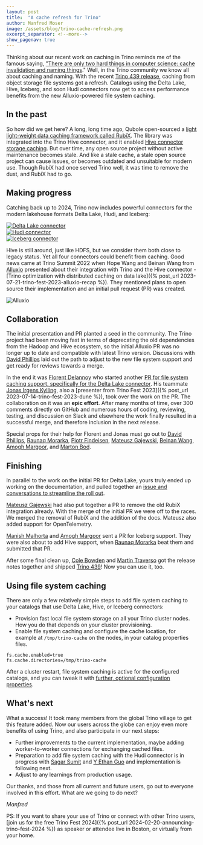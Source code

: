 ```yaml
---
layout: post
title:  "A cache refresh for Trino"
author: Manfred Moser
image: /assets/blog/trino-cache-refresh.png
excerpt_separator: <!--more-->
show_pagenav: true
---
```


Thinking about our recent work on caching in Trino reminds me of the famous
saying, ["There are only two hard things in computer science: cache invalidation
and naming things](https://www.karlton.org/2017/12/naming-things-hard/)." Well,
in the Trino community we know all about caching and naming. With the recent
[Trino 439 release]({{site.url}}/docs/current/release/release-439.html), caching
from object storage file systems got a refresh. Catalogs using the Delta Lake,
Hive, Iceberg, and soon Hudi connectors now get to access performance benefits
from the new Alluxio-powered file system caching.

<!--more-->

## In the past

So how did we get here? A long, long time ago, Qubole open-sourced a [light
light-weight data caching framework called
RubiX](https://github.com/qubole/rubix). The library was integrated into the
Trino Hive connector, and it enabled [Hive connector storage
caching]({{site.url}}/docs/438/connector/hive-caching.html). But over time, any
open source project without active maintenance becomes stale. And like a stale
cache, a stale open source project can cause issues, or becomes outdated and
unsuitable for modern use. Though RubiX had once served Trino well, it was time
to remove the dust, and RubiX had to go.

## Making progress

Catching back up to 2024, Trino now includes powerful connectors for the modern
lakehouse formats Delta Lake, Hudi, and Iceberg:

<div class="container">
  <div class="row">
    <div class="col-sm">
      <a href="{{site.url}}/docs/current/connector/delta-lake.html" target="_blank">
        <img src="{{site.url}}/assets/images/logos/delta-lake.png" title="Delta Lake connector">
      </a>
    </div>
    <div class="col-sm">
      <a href="{{site.url}}/docs/current/connector/hudi.html" target="_blank">
        <img src="{{site.url}}/assets/images/logos/apache-hudi.png" title="Hudi connector">
      </a>
    </div>
    <div class="col-sm">
      <a href="{{site.url}}/docs/current/connector/iceberg.html" target="_blank">
        <img src="{{site.url}}/assets/images/logos/apache-iceberg.png" title="Iceberg connector">
      </a>
    </div>
  </div>
</div>

Hive is still around, just like HDFS, but we consider them both close to legacy
status. Yet all four connectors could benefit from caching. Good news came at
Trino Summit 2022 when Hope Wang and Beinan Wang from
[Alluxio]({{site.url}}/ecosystem/add-on.html#alluxio) presented about their
integration with Trino and the Hive connector - [Trino optimization with
distributed caching on data lake]({% post_url
2023-07-21-trino-fest-2023-alluxio-recap %}). They mentioned plans to open
source their implementation and an initial pull request (PR) was created.

<div class="container">
  <div class="row">
    <div class="col-sm"></div>
    <div class="col-sm">
      <img src="{{site.url}}/assets/images/logos/alluxio.png" title="Alluxio">
    </div>
    <div class="col-sm"></div>
  </div>
</div>

## Collaboration

The initial presentation and PR planted a seed in the community. The Trino
project had been moving fast in terms of deprecating the old dependencies from
the Hadoop and Hive ecosystem, so the initial Alluxio PR was no longer up to
date and compatible with latest Trino version. Discussions with [David
Phillips](https://github.com/electrum) laid out the path to adjust to the new
file system support and get ready for reviews towards a merge.

In the end it was [Florent Delannoy](https://github.com/pluies) who started
another [PR for file system caching support, specifically for the Delta Lake
connector](https://github.com/trinodb/trino/pull/18719). His teammate [Jonas
Irgens Kylling](https://github.com/jkylling), also a [presenter from Trino Fest
2023]({% post_url 2023-07-14-trino-fest-2023-dune %}), took over the work on the
PR. The collaboration on it was an **epic effort**. After many months of time,
over 300 comments directly on GitHub and numerous hours of coding, reviewing,
testing, and discussion on Slack and elsewhere the work finally resulted in a
successful merge, and therefore inclusion in the next release.

Special props for their help for Florent and Jonas must go out to [David
Phillips](https://github.com/electrum), [Raunaq
Morarka](https://github.com/raunaqmorarka), [Piotr
Findeisen](https://github.com/findepi), [Mateusz
Gajewski](https://github.com/wendigo), [Beinan Wang](https://github.com/beinan),
[Amogh Margoor](https://github.com/amoghmargoor), and [Marton
Bod](https://github.com/marton-bod).

## Finishing

In parallel to the work on the initial PR for Delta Lake, yours truly ended up
working on the documentation, and pulled together an [issue and conversations to
streamline the roll out](https://github.com/trinodb/trino/issues/20550).

[Mateusz Gajewski](https://github.com/wendigo) had also put together a PR to
remove the old RubiX integration already. With the merge of the initial PR we
were off to the races. We merged the removal of RubiX and the addition of the
docs. Mateusz also added support for OpenTelemetry.

[Manish Malhorta](https://github.com/osscm) and [Amogh
Margoor](https://github.com/amoghmargoor) sent a PR for Iceberg support. They
were also about to add Hive support, when [Raunaq
Morarka](https://github.com/raunaqmorarka) beat them and submitted that PR.

After some final clean up, [Cole Bowden](https://github.com/colebow) and [Martin
Traverso](https://github.com/martint) got the release notes together and shipped
[Trino 439]({{site.url}}/docs/current/release/release-438.html)! Now you can use
it, too.

## Using file system caching

There are only a few relatively simple steps to add file system caching to your
catalogs that use Delta Lake, Hive, or Iceberg connectors:

* Provision fast local file system storage on all your Trino cluster nodes. How
  you do that depends on your cluster provisioning.
* Enable file system caching and configure the cache location, for example at
  `/tmp/trino-cache` on the nodes, in your catalog properties files.

```
fs.cache.enabled=true
fs.cache.directories=/tmp/trino-cache
```

After a cluster restart, file system caching is active for the configured
catalogs, and you can tweak it with [further, optional configuration
properties]({{site.url}}/docs/current/object-storage/file-system-cache.html).

## What's next

What a success! It took many members from the global Trino village to get this
feature added. Now our users across the globe can enjoy even more benefits of
using Trino, and also participate in our next steps:

* Further improvements to the current implementation, maybe adding
  worker-to-worker connections for exchanging cached files.
* Preparation to add file system caching with the Hudi connector is in progress
  with [Sagar Sumit](https://github.com/codope) and [Y Ethan
  Guo](https://github.com/yihua) and implementation is following next.
* Adjust to any learnings from production usage.

Our thanks, and those from all current and future users, go out to everyone
involved in this effort. What are we going to do next?

*Manfred*

PS: If you want to share your use of Trino or connect with other Trino users,
[join us for the free Trino Fest 2024]({% post_url
2024-02-20-announcing-trino-fest-2024 %}) as speaker or attendee live in Boston,
or virtually from your home.

